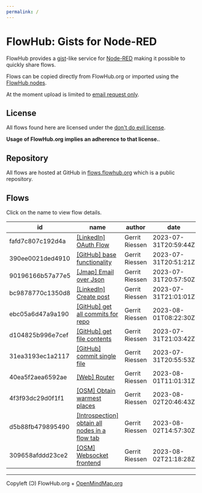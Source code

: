 ```yaml
---
permalink: /
---
```


# FlowHub: Gists for Node-RED

FlowHub provides a [gist](https://en.wikipedia.org/wiki/GitHub#Gist)-like service for [Node-RED](https://nodered.org) making it possible to quickly share flows.

Flows can be copied directly from FlowHub.org or imported using the [FlowHub nodes](https://flows.nodered.org/node/@gregoriusrippenstein/node-red-contrib-flowhub).

At the moment upload is limited to [email request only](mailto:request.apitoken@flowhub.org).

## License

All flows found here are licensed under the [don't do evil license](https://cdn.openmindmap.org/LICENSE.txt).

**Usage of FlowHub.org implies an adherence to that license.**.

## Repository

All flows are hosted at GitHub in [flows.flowhub.org](https://github.com/gorenje/flows.flowhub.org) which is a public repository.


## Flows

Click on the name to view flow details.

| id | name| author | date |
|----|-----|--------|------|
| fafd7c807c192d4a |  [[LinkedIn] OAuth Flow](https://flowhub.org/f/fafd7c807c192d4a) | Gerrit Riessen | 2023-07-31T20:59:44Z |
| 390ee0021ded4910 |  [[GitHub] base functionality](https://flowhub.org/f/390ee0021ded4910) | Gerrit Riessen | 2023-07-31T20:51:21Z |
| 90196166b57a77e5 |  [[Jmap] Email over Json](https://flowhub.org/f/90196166b57a77e5) | Gerrit Riessen | 2023-07-31T20:57:50Z |
| bc9878770c1350d8 |  [[LinkedIn] Create post](https://flowhub.org/f/bc9878770c1350d8) | Gerrit Riessen | 2023-07-31T21:01:01Z |
| ebc05a6d47a9a190 |  [[GitHub] get all commits for repo](https://flowhub.org/f/ebc05a6d47a9a190) | Gerrit Riessen | 2023-08-01T08:22:30Z |
| d104825b996e7cef |  [[GitHub] get file contents](https://flowhub.org/f/d104825b996e7cef) | Gerrit Riessen | 2023-07-31T21:03:42Z |
| 31ea3193ec1a2117 |  [[GitHub] commit single file](https://flowhub.org/f/31ea3193ec1a2117) | Gerrit Riessen | 2023-07-31T20:55:53Z |
| 40ea5f2aea6592ae |  [[Web] Router](https://flowhub.org/f/40ea5f2aea6592ae) | Gerrit Riessen | 2023-08-01T11:01:31Z |
| 4f3f93dc29d0f1f1 |  [[OSM] Obtain warmest places](https://flowhub.org/f/4f3f93dc29d0f1f1) | Gerrit Riessen | 2023-08-02T20:46:43Z |
| d5b88fb479895490 |  [[Introspection] obtain all nodes in a flow tab](https://flowhub.org/f/d5b88fb479895490) | Gerrit Riessen | 2023-08-02T14:57:30Z |
| 309658afddd23ce2 |  [[OSM] Websocket frontend](https://flowhub.org/f/309658afddd23ce2) | Gerrit Riessen | 2023-08-02T21:18:28Z |

---

Copyleft (Ɔ) FlowHub.org + [OpenMindMap.org](https://blog.openmindmap.org)

